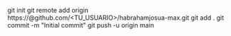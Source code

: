 git init
git remote add origin https://<TOKEN>@github.com/<TU_USUARIO>/habrahamjosua-max.git
git add .
git commit -m "Initial commit"
git push -u origin main
